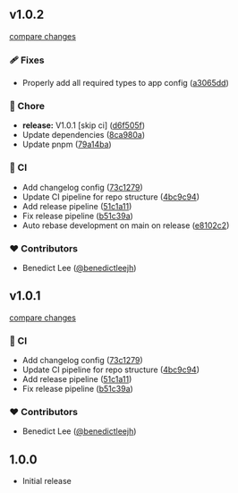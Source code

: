 ## v1.0.2

[compare changes](https://github.com/benedictleejh/nuxt-sanitise-html/compare/v1.0.0...v1.0.2)

### 🩹 Fixes

- Properly add all required types to app config ([a3065dd](https://github.com/benedictleejh/nuxt-sanitise-html/commit/a3065dd))

### 🏡 Chore

- **release:** V1.0.1 [skip ci] ([d6f505f](https://github.com/benedictleejh/nuxt-sanitise-html/commit/d6f505f))
- Update dependencies ([8ca980a](https://github.com/benedictleejh/nuxt-sanitise-html/commit/8ca980a))
- Update pnpm ([79a14ba](https://github.com/benedictleejh/nuxt-sanitise-html/commit/79a14ba))

### 🤖 CI

- Add changelog config ([73c1279](https://github.com/benedictleejh/nuxt-sanitise-html/commit/73c1279))
- Update CI pipeline for repo structure ([4bc9c94](https://github.com/benedictleejh/nuxt-sanitise-html/commit/4bc9c94))
- Add release pipeline ([51c1a11](https://github.com/benedictleejh/nuxt-sanitise-html/commit/51c1a11))
- Fix release pipeline ([b51c39a](https://github.com/benedictleejh/nuxt-sanitise-html/commit/b51c39a))
- Auto rebase development on main on release ([e8102c2](https://github.com/benedictleejh/nuxt-sanitise-html/commit/e8102c2))

### ❤️ Contributors

- Benedict Lee ([@benedictleejh](https://github.com/benedictleejh))

## v1.0.1

[compare changes](https://github.com/benedictleejh/nuxt-sanitise-html/compare/v1.0.0...v1.0.1)

### 🤖 CI

- Add changelog config ([73c1279](https://github.com/benedictleejh/nuxt-sanitise-html/commit/73c1279))
- Update CI pipeline for repo structure ([4bc9c94](https://github.com/benedictleejh/nuxt-sanitise-html/commit/4bc9c94))
- Add release pipeline ([51c1a11](https://github.com/benedictleejh/nuxt-sanitise-html/commit/51c1a11))
- Fix release pipeline ([b51c39a](https://github.com/benedictleejh/nuxt-sanitise-html/commit/b51c39a))

### ❤️ Contributors

- Benedict Lee ([@benedictleejh](https://github.com/benedictleejh))

## 1.0.0

* Initial release
